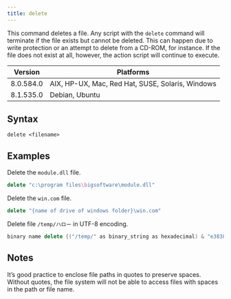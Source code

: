 ```yaml
---
title: delete
---
```


This command deletes a file. Any script with the `delete` command will terminate
if the file exists but cannot be deleted. This can happen due to write
protection or an attempt to delete from a CD-ROM, for instance. If the file does
not exist at all, however, the action script will continue to execute.

Version | Platforms
--- | ---
8.0.584.0 | AIX, HP-UX, Mac, Red Hat, SUSE, Solaris, Windows
8.1.535.0 | Debian, Ubuntu

## Syntax

    delete <filename>

## Examples

Delete the `module.dll` file.

```actionscript
delete "c:\program files\bigsoftware\module.dll"
```

Delete the `win.com` file.

```actionscript
delete "{name of drive of windows folder}\win.com"
```

Delete file `/temp/ハロー` in UTF-8 encoding.

```actionscript
binary name delete {("/temp/" as binary_string as hexadecimal) & "e3838fe383ade383bc"}
```

## Notes

It’s good practice to enclose file paths in quotes to preserve spaces. Without
quotes, the file system will not be able to access files with spaces in the path
or file name.
